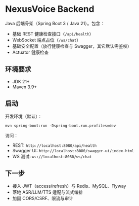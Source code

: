 # NexusVoice Backend

Java 后端骨架（Spring Boot 3 / Java 21）。包含：
- 基础 REST 健康检查接口（`/api/health`）
- WebSocket 端点占位（`/ws/chat`）
- 基础安全配置（放行健康检查与 Swagger，其它默认需鉴权）
- Actuator 健康检查

## 环境要求
- JDK 21+
- Maven 3.9+

## 启动
开发环境（默认）：

```
mvn spring-boot:run -Dspring-boot.run.profiles=dev
```

访问：
- REST: `http://localhost:8080/api/health`
- Swagger UI: `http://localhost:8080/swagger-ui/index.html`
- WS 测试: `ws://localhost:8080/ws/chat`

## 下一步
- 接入 JWT（access/refresh）与 Redis、MySQL、Flyway
- 落地 ASR/LLM/TTS 适配与流式编排
- 加固 CORS/CSRF、限流与审计
